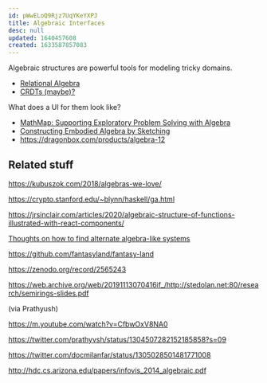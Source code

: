 ```yaml
---
id: pWwELoQ9Rjz7UqYKeYXPJ
title: Algebraic Interfaces
desc: null
updated: 1640457608
created: 1633587857083
---
```


Algebraic structures are powerful tools for modeling tricky domains.

- [Relational Algebra](https://en.wikipedia.org/wiki/Relational_algebra)
- [CRDTs (maybe)?](https://en.wikipedia.org/wiki/Conflict-free_replicated_data_type)

What does a UI for them look like?

- [MathMap: Supporting Exploratory Problem Solving with Algebra](https://www.youtube.com/watch?v=vQ61mPn3Nio)
- [Constructing Embodied Algebra by Sketching](https://dl.acm.org/doi/10.1145/3411764.3445460)
- https://dragonbox.com/products/algebra-12

## Related stuff

https://kubuszok.com/2018/algebras-we-love/

https://crypto.stanford.edu/~blynn/haskell/ga.html

https://jrsinclair.com/articles/2020/algebraic-structure-of-functions-illustrated-with-react-components/

[Thoughts on how to find alternate algebra-like systems](https://westoncb.blogspot.com/2017/10/thoughts-on-how-to-find-alternate.html?m=1)

https://github.com/fantasyland/fantasy-land

https://zenodo.org/record/2565243

https://web.archive.org/web/20191113070416if_/http://stedolan.net:80/research/semirings-slides.pdf

(via Prathyush)

https://m.youtube.com/watch?v=CfbwOxV8NA0

https://twitter.com/prathyvsh/status/1304507282152185858?s=09

https://twitter.com/docmilanfar/status/1305028501481771008

http://hdc.cs.arizona.edu/papers/infovis_2014_algebraic.pdf
